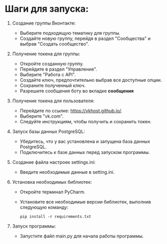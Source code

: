 # Шаги для запуска:

1. Создание группы Вконтакте:

   - Выберите подходящую тематику для группы.
   - Создайте новую группу, перейдя в раздел "Сообщества" и выбрав "Создать сообщество".

2. Получение токена для группы:

   - Откройте созданную группу.
   - Перейдите в раздел "Управление".
   - Выберите "Работа с API".
   - Создайте ключ, предпочтительно выбрав все доступные опции.
   - Сохраните полученный ключ.
   - Разрешите сообщения боту во вкладке **сообщения**

3. Получение токена для пользователя:

   - Перейдите по ссылке: https://vkhost.github.io/.
   - Выберите "vk.com".
   - Следуйте инструкциям, чтобы получить и сохранить токен.

4. Запуск базы данных PostgreSQL:

   - Убедитесь, что у вас установлена и запущена база данных PostgreSQL.
   - Подключитесь к базе данных перед запуском программы.

5. Создание файла настроек settings.ini:

   - Введите необходимые данные в setting.ini.

6. Установка необходимых библиотек:

   - Откройте терминал PyCharm.
   - Установите все необходимые версии библиотек, выполнив следующую команду:

     ```
     pip install -r requirements.txt
     ```


7. Запуск программы:

   - Запустите файл main.py для начала работы программы.

